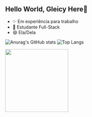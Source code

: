 ## Hello World, Gleicy Here👋

- ✨ Em experiência para trabalho
- 📗 Estudante Full-Stack
- 😄 Ela/Dela

![Anurag's GitHub stats](https://github-readme-stats.vercel.app/api?username=anuraghazra&show_icons=true&theme=radical)
![Top Langs](https://github-readme-stats.vercel.app/api/top-langs/?username=anuraghazra&size_weight=0.5&count_weight=0.5)

<img src="https://www.google.com/url?sa=i&url=https%3A%2F%2Fwww.flaticon.com%2Fbr%2Ficone-gratis%2Fhtml-5_174854&psig=AOvVaw3Peb89iyfvkSPMembQLKDq&ust=1728067524336000&source=images&cd=vfe&opi=89978449&ved=0CBEQjRxqFwoTCMjr4L_w8ogDFQAAAAAdAAAAABAE" width="200px">

